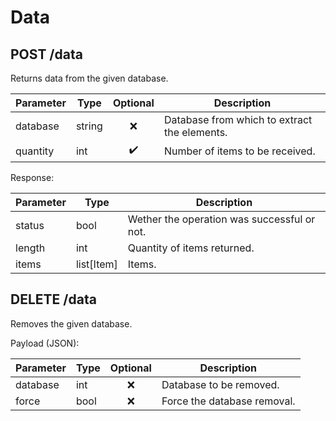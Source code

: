 # Data

## POST /data

Returns data from the given database.

| Parameter   | Type  | Optional | Description                                         |
| --------- | ---- | :----------------: | ------------------------------------------ |
| database  | string |        :x: | Database from which to extract the elements.  |
| quantity  | int |        :heavy_check_mark: | Number of items to be received. |

Response:

| Parameter   | Type   | Description                                         |
| --------- | ------------------------- | ----------- |
| status     | bool | Wether the operation was successful or not. |
| length     | int | Quantity of items returned. |
| items     | list[Item] | Items. |

## DELETE /data

Removes the given database.

Payload (JSON):

| Parameter   | Type | Optional  | Description                                         |
| --------- | ---- | :----------------: | ------------------------------------------ |
| database  | int |        :x:         | Database to be removed. |
| force  | bool |        :x:         | Force the database removal. |
